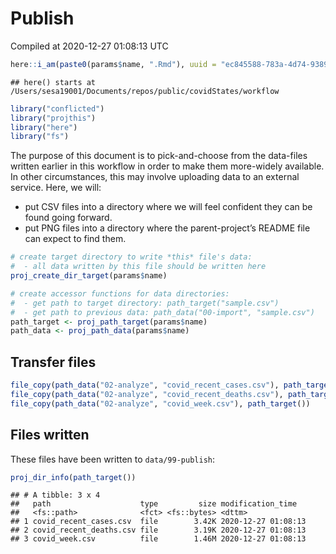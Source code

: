 Publish
================
Compiled at 2020-12-27 01:08:13 UTC

``` r
here::i_am(paste0(params$name, ".Rmd"), uuid = "ec845588-783a-4d74-9389-81c54875c3c3")
```

    ## here() starts at /Users/sesa19001/Documents/repos/public/covidStates/workflow

``` r
library("conflicted")
library("projthis")
library("here")
library("fs")
```

The purpose of this document is to pick-and-choose from the data-files
written earlier in this workflow in order to make them more-widely
available. In other circumstances, this may involve uploading data to an
external service. Here, we will:

-   put CSV files into a directory where we will feel confident they can
    be found going forward.
-   put PNG files into a directory where the parent-project’s README
    file can expect to find them.

``` r
# create target directory to write *this* file's data: 
#  - all data written by this file should be written here
proj_create_dir_target(params$name)

# create accessor functions for data directories:
#  - get path to target directory: path_target("sample.csv")
#  - get path to previous data: path_data("00-import", "sample.csv")
path_target <- proj_path_target(params$name)
path_data <- proj_path_data(params$name)
```

## Transfer files

``` r
file_copy(path_data("02-analyze", "covid_recent_cases.csv"), path_target())
file_copy(path_data("02-analyze", "covid_recent_deaths.csv"), path_target())
file_copy(path_data("02-analyze", "covid_week.csv"), path_target())
```

## Files written

These files have been written to `data/99-publish`:

``` r
proj_dir_info(path_target())
```

    ## # A tibble: 3 x 4
    ##   path                    type         size modification_time  
    ##   <fs::path>              <fct> <fs::bytes> <dttm>             
    ## 1 covid_recent_cases.csv  file        3.42K 2020-12-27 01:08:13
    ## 2 covid_recent_deaths.csv file        3.19K 2020-12-27 01:08:13
    ## 3 covid_week.csv          file        1.46M 2020-12-27 01:08:13
